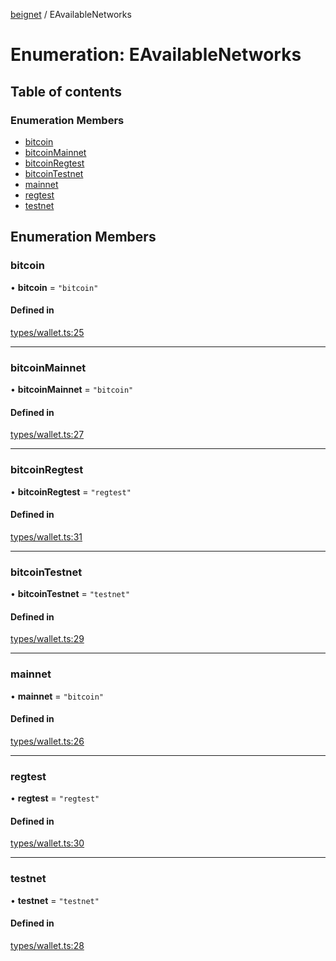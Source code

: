 [beignet](../README.md) / EAvailableNetworks

# Enumeration: EAvailableNetworks

## Table of contents

### Enumeration Members

- [bitcoin](EAvailableNetworks.md#bitcoin)
- [bitcoinMainnet](EAvailableNetworks.md#bitcoinmainnet)
- [bitcoinRegtest](EAvailableNetworks.md#bitcoinregtest)
- [bitcoinTestnet](EAvailableNetworks.md#bitcointestnet)
- [mainnet](EAvailableNetworks.md#mainnet)
- [regtest](EAvailableNetworks.md#regtest)
- [testnet](EAvailableNetworks.md#testnet)

## Enumeration Members

### bitcoin

• **bitcoin** = ``"bitcoin"``

#### Defined in

[types/wallet.ts:25](https://github.com/synonymdev/beignet/blob/583604f/src/types/wallet.ts#L25)

___

### bitcoinMainnet

• **bitcoinMainnet** = ``"bitcoin"``

#### Defined in

[types/wallet.ts:27](https://github.com/synonymdev/beignet/blob/583604f/src/types/wallet.ts#L27)

___

### bitcoinRegtest

• **bitcoinRegtest** = ``"regtest"``

#### Defined in

[types/wallet.ts:31](https://github.com/synonymdev/beignet/blob/583604f/src/types/wallet.ts#L31)

___

### bitcoinTestnet

• **bitcoinTestnet** = ``"testnet"``

#### Defined in

[types/wallet.ts:29](https://github.com/synonymdev/beignet/blob/583604f/src/types/wallet.ts#L29)

___

### mainnet

• **mainnet** = ``"bitcoin"``

#### Defined in

[types/wallet.ts:26](https://github.com/synonymdev/beignet/blob/583604f/src/types/wallet.ts#L26)

___

### regtest

• **regtest** = ``"regtest"``

#### Defined in

[types/wallet.ts:30](https://github.com/synonymdev/beignet/blob/583604f/src/types/wallet.ts#L30)

___

### testnet

• **testnet** = ``"testnet"``

#### Defined in

[types/wallet.ts:28](https://github.com/synonymdev/beignet/blob/583604f/src/types/wallet.ts#L28)
